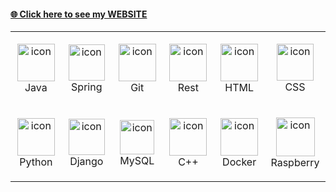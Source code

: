 
 #### [🌐 Click here to see my WEBSITE](https://victoriacorreia.netlify.app/)

<table align="center">
    <tr>
        <td align="center" width="96" height="120">
            <a href="https://dev.java/">
            <img src="https://techstack-generator.vercel.app/java-icon.svg" alt="icon" width="60" height="60" />
            </a>
        <br>Java
        </td>
        <td align="center" width="96">
            <a href="https://spring.io/">
            <img src="https://www.vectorlogo.zone/logos/springio/springio-icon.svg" alt="icon" width="58" height="58" />
            </a>
        <br>Spring
        </td>
        <td align="center" width="96">
            <a href="https://git-scm.com/">
            <img src="https://www.vectorlogo.zone/logos/git-scm/git-scm-icon.svg" alt="icon" width="60" height="60" />
            </a>
        <br>Git
        </td>
        <td align="center" width="96">
            <img src="https://techstack-generator.vercel.app/restapi-icon.svg" alt="icon" width="60" height="60" />
        <br>Rest
        </td>
        <td align="center" width="96">
            <img src="https://www.vectorlogo.zone/logos/w3_html5/w3_html5-icon.svg" alt="icon" width="60" height="60" />
        <br>HTML
        </td>
        <td align="center" width="96">
            <img src="https://www.vectorlogo.zone/logos/w3_css/w3_css-icon.svg" alt="icon" width="59" height="59" />
        <br>CSS
        </td>
    </tr>
    <tr>
        <td align="center" width="96" height="120">
            <a href="https://www.python.org">
            <img src="https://techstack-generator.vercel.app/python-icon.svg" alt="icon" width="60" height="60" />
            </a>
        <br>Python
        </td>
        <td align="center" width="96">
            <a href="https://www.djangoproject.com/">
            <img src="https://techstack-generator.vercel.app/django-icon.svg" alt="icon" width="58" height="58" />
            </a>
        <br>Django
        </td>
        <td align="center" width="96">
            <a href="https://www.mysql.com/">
            <img src="https://techstack-generator.vercel.app/mysql-icon.svg" alt="icon" width="55" height="55" />
            </a>
        <br>MySQL
        </td>
        <td align="center" width="96">
            <img src="https://techstack-generator.vercel.app/cpp-icon.svg" alt="icon" width="60" height="60" />
        <br>C++
        </td>
        <td align="center" width="96">
            <img src="https://techstack-generator.vercel.app/docker-icon.svg" alt="icon" width="60" height="60" />
        <br>Docker
        </td>
        <td align="center" width="96">
            <a href="https://www.raspberrypi.com/">
            <img src="https://techstack-generator.vercel.app/raspberrypi-icon.svg" alt="icon" width="62" height="62" />
            </a>
        <br>Raspberry
        </td>   
    </tr>
</table>
